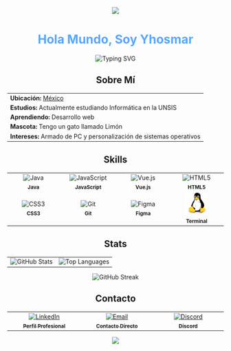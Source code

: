 <div align="center">
  <img src="https://capsule-render.vercel.app/api?type=waving&color=gradient&customColorList=12,2,20,25,30&height=200&section=header"/>
</div>

<h1 align="center"><span style="color:#58A6FF;">Hola Mundo, Soy Yhosmar</span></h1>

<div align="center">
  <img src="https://readme-typing-svg.demolab.com?font=Fira+Code&weight=500&size=22&pause=1000&color=58A6FF&center=true&vCenter=true&width=600&lines=Amante+de+los+Gatos,los+Videojuegos+y+Linux" alt="Typing SVG" />
</div>

<div align="center">

<h2 align="center">Sobre Mí</h2>

<table align="center">
  <tr>
    <td><strong>Ubicación:</strong> <a href="https://www.google.com/search?q=México" target="_blank">México</a></td>
  </tr>
  <tr>
    <td><strong>Estudios:</strong> Actualmente estudiando Informática en la UNSIS</td>
  </tr>
  <tr>
    <td><strong>Aprendiendo:</strong> Desarrollo web</td>
  </tr>
  <tr>
    <td><strong>Mascota:</strong> Tengo un gato llamado Limón</td>
  </tr>
  <tr>
    <td><strong>Intereses:</strong> Armado de PC y personalización de sistemas operativos</td>
  </tr>
</table>

</div>

<div align="center">

<h2 align="center">Skills</h2>

<table align="center">
<tr>
<td align="center" width="140">
<img src="https://cdn.jsdelivr.net/gh/devicons/devicon/icons/java/java-original.svg" width="50" height="50" alt="Java" />
<br><sub><b>Java</b></sub>
</td>
<td align="center" width="140">
<img src="https://cdn.jsdelivr.net/gh/devicons/devicon/icons/javascript/javascript-original.svg" width="50" height="50" alt="JavaScript" />
<br><sub><b>JavaScript</b></sub>
</td>
<td align="center" width="140">
<img src="https://cdn.jsdelivr.net/gh/devicons/devicon/icons/vuejs/vuejs-original.svg" width="50" height="50" alt="Vue.js" />
<br><sub><b>Vue.js</b></sub>
</td>
<td align="center" width="140">
<img src="https://cdn.jsdelivr.net/gh/devicons/devicon/icons/html5/html5-original.svg" width="50" height="50" alt="HTML5" />
<br><sub><b>HTML5</b></sub>
</td>
</tr>
<tr>
<td align="center" width="140">
<img src="https://cdn.jsdelivr.net/gh/devicons/devicon/icons/css3/css3-original.svg" width="50" height="50" alt="CSS3" />
<br><sub><b>CSS3</b></sub>
</td>
<td align="center" width="140">
<img src="https://cdn.jsdelivr.net/gh/devicons/devicon/icons/git/git-original.svg" width="50" height="50" alt="Git" />
<br><sub><b>Git</b></sub>
</td>
<td align="center" width="140">
<img src="https://cdn.jsdelivr.net/gh/devicons/devicon/icons/figma/figma-original.svg" width="50" height="50" alt="Figma" />
<br><sub><b>Figma</b></sub>
</td>
<td align="center" width="140">
<img src="https://raw.githubusercontent.com/devicons/devicon/master/icons/linux/linux-original.svg" width="50" height="50" alt="Terminal" />
<br><sub><b>Terminal</b></sub>
</td>
</tr>
</table>

</div>

<div align="center">

<h2 align="center">Stats</h2>

<table align="center">
<tr>
<td align="center">
<img src="https://github-readme-stats.vercel.app/api?username=isYeibby&show_icons=true&theme=tokyonight&hide_border=true&bg_color=0D1117&title_color=58A6FF&text_color=C9D1D9&icon_color=58A6FF&custom_title=Estadísticas de GitHub" width="420" alt="GitHub Stats" />
</td>
<td align="center">
<img src="https://github-readme-stats.vercel.app/api/top-langs/?username=isYeibby&layout=compact&theme=tokyonight&hide_border=true&bg_color=0D1117&title_color=58A6FF&text_color=C9D1D9&custom_title=Lenguajes Más Usados" width="350" alt="Top Languages" />
</td>
</tr>
</table>

<img src="https://github-readme-streak-stats.herokuapp.com/?user=isYeibby&theme=tokyonight&hide_border=true&background=0D1117&stroke=58A6FF&ring=58A6FF&fire=FF7B72&currStreakLabel=58A6FF" alt="GitHub Streak" />

</div>

<div align="center">

<h2 align="center">Contacto</h2>

<table align="center">
<tr>
<td align="center" width="250">
<a href="https://www.linkedin.com/in/yeibby" target="_blank">
<img src="https://img.shields.io/badge/LinkedIn-0077B5?style=for-the-badge&logo=linkedin&logoColor=white&labelColor=0077B5" alt="LinkedIn" height="40"/>
<br><sub><b>Perfil Profesional</b></sub>
</a>
</td>
<td align="center" width="250">
<a href="mailto:sYeibbyS@outlook.com" target="_blank">
<img src="https://img.shields.io/badge/Email-0078D4?style=for-the-badge&logo=microsoft-outlook&logoColor=white&labelColor=0078D4" alt="Email" height="40"/>
<br><sub><b>Contacto Directo</b></sub>
</a>
</td>
<td align="center" width="250">
<a href="https://discord.com/users/yeibbyskl" target="_blank">
<img src="https://img.shields.io/badge/Discord-5865F2?style=for-the-badge&logo=discord&logoColor=white&labelColor=5865F2" alt="Discord" height="40"/>
<br><sub><b>Discord</b></sub>
</a>
</td>
</tr>
</table>

</div>

<div align="center">
  <img src="https://capsule-render.vercel.app/api?type=waving&color=gradient&customColorList=12,2,20,25,30&height=100&section=footer"/>
</div>